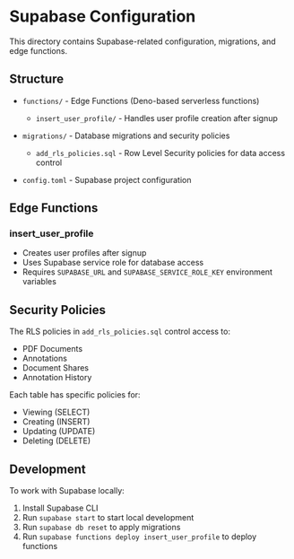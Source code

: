 # Supabase Configuration

This directory contains Supabase-related configuration, migrations, and edge functions.

## Structure

- `functions/` - Edge Functions (Deno-based serverless functions)
  - `insert_user_profile/` - Handles user profile creation after signup
  
- `migrations/` - Database migrations and security policies
  - `add_rls_policies.sql` - Row Level Security policies for data access control

- `config.toml` - Supabase project configuration

## Edge Functions

### insert_user_profile
- Creates user profiles after signup
- Uses Supabase service role for database access
- Requires `SUPABASE_URL` and `SUPABASE_SERVICE_ROLE_KEY` environment variables

## Security Policies

The RLS policies in `add_rls_policies.sql` control access to:
- PDF Documents
- Annotations
- Document Shares
- Annotation History

Each table has specific policies for:
- Viewing (SELECT)
- Creating (INSERT)
- Updating (UPDATE)
- Deleting (DELETE)

## Development

To work with Supabase locally:
1. Install Supabase CLI
2. Run `supabase start` to start local development
3. Run `supabase db reset` to apply migrations
4. Run `supabase functions deploy insert_user_profile` to deploy functions 